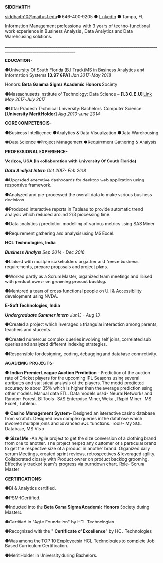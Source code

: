 **SIDDHARTH**

[siddharth10@mail.usf.edu](mailto:siddharth10@mail.usf.edu)● 646-400-9205 ● [LinkedIn](https://www.linkedin.com/in/siddharth-a8840480/) ● Tampa, FL

Information Management professional with 3 years of techno-functional work experience in Business Analysis , Data Analytics and Data Warehousing solutions.

\_\_\_\_\_\_\_\_\_\_\_\_\_\_\_\_\_\_\_\_\_\_\_\_\_\_\_\_\_\_\_\_\_\_\_\_\_\_\_\_\_\_\_\_\_\_\_\_\_\_\_\_\_\_\_\_\_\_\_\_\_\_\_\_\_\_\_\_\_\_\_\_\_\_\_\_\_\_\_\_\_\_\_\_\_\_\_\_\_\_\_\_\_\_\_\_\_\_\_\_\_\_\_\_\_\_\_\_\_\_\_\_\_\_

**EDUCATION-**

●University Of South Florida (B.I Track)MS in Business Analytics and Information Systems **[3.97 GPA]**      _Jan 2017-May 2018_

Honors: **Beta Gamma Sigma Academic Honors** Society

●Massachusetts Institute of Technology: Data Science – **[1.3 C.E.U]**  [Link](https://mitxpro.mit.edu/certificates/user/14246095/course/course-v1:MITProfessionalX+DSx+2017_T2)                                                         _May 2017-July 2017_

●Uttar Pradesh Technical University: Bachelors, Computer Science **[University Merit Holder]**                  _Aug 2010-June 2014_

**CORE COMPETENCIS-**

●Business Intelligence                           ●Analytics &amp; Data Visualization                         ●Data Warehousing

●Data Science                                ●Project Management                                 ●Requirement Gathering &amp; Analysis

**PROFESSIONAL EXPERIENCE-**

**Verizon, USA (In collaboration with University Of South Florida)**

**_Data Analyst Intern_**                                                                                                                                                 _Oct 2017- Feb 2018_

●Upgraded executive dashboards for desktop web application using responsive framework.

●Analyzed and pre-processed the overall data to make various business decisions.

●Produced interactive reports in Tableau to provide automatic trend analysis which reduced around 2/3 processing time.

●Data analytics / prediction modelling of various metrics using SAS Miner.

●Requirement gathering and analysis using MS Excel.

**HCL Technologies, India**                                                                                                                                                                

**_Business Analyst_**                                                                                                                                                    _Sep 2014 - Dec 2016_

●Liaised with multiple stakeholders to gather and freeze business requirements, prepare proposals and project plans.

●Worked partly as a Scrum Master, organized team meetings and liaised with product owner on grooming product backlog.

●Mentored a team of cross-functional people on U.I &amp; Accessibility development using NVDA.

**E-Soft Technologies, India**

**_Undergraduate Summer Intern_**                                                                                                                                           _Jun13 - Aug 13_

●Created a project which leveraged a triangular interaction among parents, teachers and students.

●Created numerous complex queries involving self joins, correlated sub queries and analyzed different indexing strategies.

●Responsible for designing, coding, debugging and database connectivity.

**ACADEMIC PROJECTS-**

● **Indian Premier League Auction Prediction** - Prediction of the auction rate of Cricket players for the upcoming IPL Seasons using several attributes and statistical analysis of the players. The model predicted accuracy to about 35% which is higher than the average prediction using other models. Manual data ETL. Data models used- Neural Networks and Random Forest. BI Tools- SAS Enterprise Miner, Weka , Rapid Miner , MS Excel , Tableau.

● **Casino Management System-** Designed an interactive casino database from scratch. Designed own complex queries in the database which involved multiple joins and advanced SQL functions. Tools- My SQL Database, MS Visio .

● **Size4Me** -An Agile project to get the size conversion of a clothing brand from one to another. The project helped any customer of a particular brand to get the respective size of a product in another brand. Organized daily scrum Meetings, created sprint reviews, retrospectives &amp; leveraged agility. Collaborated closely with Product owner on product backlog grooming. Effectively tracked team&#39;s progress via burndown chart. Role- Scrum Master

**CERTIFICATIONS-**

●BI &amp; Analytics certified.

●PSM-ICertified.

●Inducted into the **Beta Gama Sigma Academic Honors** Society during Masters.

●Certified in &quot;Agile Foundation&quot; by HCL Technologies.

●Recognized with the &quot; **Certificate of Excellence**&quot;  by HCL Technologies

●Was among the TOP 10 Employeesin HCL Technologies to complete Job Based Curriculum Certification.

●Merit Holder in University during Bachelors.
